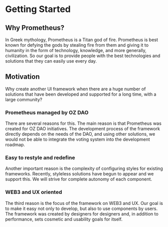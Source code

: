# Getting Started
## Why Prometheus?
In Greek mythology, Prometheus is a Titan god of fire. Prometheus is best known for defying the gods by stealing fire from them and giving it to humanity in the form of technology, knowledge, and more generally, civilization. So our goal is to provide people with the best technologies and solutions that they can easily use every day.


## Motivation

Why create another UI framework when there are a huge number of solutions that have been developed and supported for a long time, with a large community?

### Prometheus managed by OZ DAO
There are several reasons for this. The main reason is that Prometheus was created for OZ DAO initiatives. The development process of the framework directly depends on the needs of the DAO, and using other solutions, we would not be able to integrate the voting system into the development roadmap.

### Easy to restyle and redefine 
Another important reason is the complexity of configuring styles for existing frameworks. Recently, styleless solutions have begun to appear and we support this. We will strive for complete autonomy of each component.

### WEB3 and UX oriented
The third reason is the focus of the framework on WEB3 and UX. Our goal is to make it easy not only to develop, but also to use components by users. The framework was created by designers for designers and, in addition to performance, sets cosmetic and usability goals for itself.